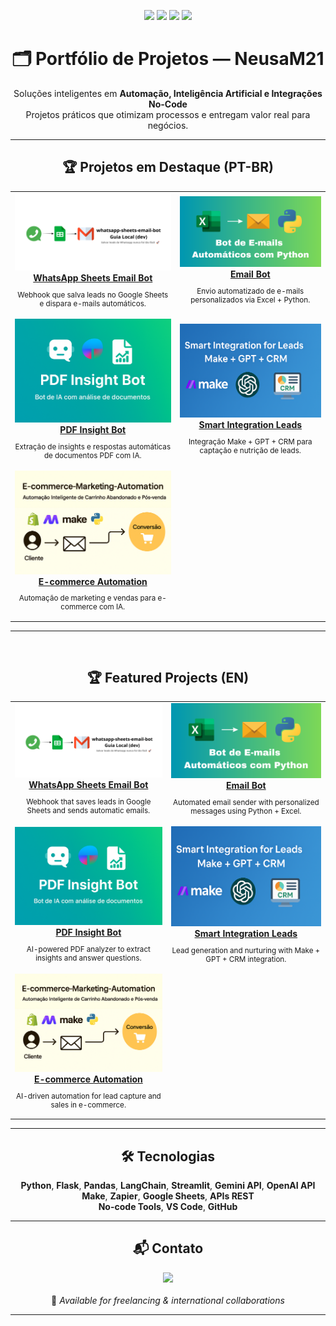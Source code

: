 <p align="center">
  <img src="https://img.shields.io/badge/Python-Developer-3776AB?style=for-the-badge&logo=python&logoColor=white"/>
  <img src="https://img.shields.io/badge/Automation-Specialist-orange?style=for-the-badge&logo=gear&logoColor=white"/>
  <img src="https://img.shields.io/badge/OpenAI-Projects-4B8BBE?style=for-the-badge&logo=openai&logoColor=white"/>
  <img src="https://img.shields.io/badge/No--Code-Integrations-brightgreen?style=for-the-badge&logo=zapier&logoColor=white"/>
</p>

<h1 align="center">🗂️ Portfólio de Projetos — NeusaM21</h1>

<p align="center">
  Soluções inteligentes em <strong>Automação, Inteligência Artificial e Integrações No-Code</strong><br/>
  Projetos práticos que otimizam processos e entregam valor real para negócios.
</p>

---

<h2 align="center">🏆 Projetos em Destaque (PT-BR)</h2>

<table>
  <tr>
    <td align="center">
      <a href="https://github.com/NeusaM21/whatsapp-sheets-email-bot">
        <img src="assets/banner-readme.png" width="250px"/><br/>
        <strong>WhatsApp Sheets Email Bot</strong>
      </a><br/>
      <sub><p align="center">Webhook que salva leads no Google Sheets e dispara e-mails automáticos.</p></sub>
    </td>
    <td align="center">
      <a href="https://github.com/NeusaM21/email_bot">
        <img src="assets/capa-email-bot.png" width="250px"/><br/>
        <strong>Email Bot</strong>
      </a><br/>
      <sub><p align="center">Envio automatizado de e-mails personalizados via Excel + Python.</p></sub>
    </td>
  </tr>
  <tr>
    <td align="center">
      <a href="https://github.com/NeusaM21/pdf-insight-bot">
        <img src="assets/capa-pdf-insight-bot.png" width="250px"/><br/>
        <strong>PDF Insight Bot</strong>
      </a><br/>
      <sub><p align="center">Extração de insights e respostas automáticas de documentos PDF com IA.</p></sub>
    </td>
    <td align="center">
      <a href="https://github.com/NeusaM21/smart-integration-leads">
        <img src="assets/capa-smart-integration.png" width="250px"/><br/>
        <strong>Smart Integration Leads</strong>
      </a><br/>
      <sub><p align="center">Integração Make + GPT + CRM para captação e nutrição de leads.</p></sub>
    </td>
  </tr>
  <tr>
    <td align="center">
      <a href="https://github.com/NeusaM21/ecommerce-marketing-automation-project">
        <img src="assets/capa-ecommerce.png" width="250px"/><br/>
        <strong>E-commerce Automation</strong>
      </a><br/>
      <sub><p align="center">Automação de marketing e vendas para e-commerce com IA.</p></sub>
    </td>
  </tr>
</table>

---

<br/>

<h2 align="center">🏆 Featured Projects (EN)</h2>

<table>
  <tr>
    <td align="center">
      <a href="https://github.com/NeusaM21/whatsapp-sheets-email-bot">
        <img src="assets/banner-readme.png" width="250px"/><br/>
        <strong>WhatsApp Sheets Email Bot</strong>
      </a><br/>
      <sub><p align="center">Webhook that saves leads in Google Sheets and sends automatic emails.</p></sub>
    </td>
    <td align="center">
      <a href="https://github.com/NeusaM21/email_bot">
        <img src="assets/capa-email-bot.png" width="250px"/><br/>
        <strong>Email Bot</strong>
      </a><br/>
      <sub><p align="center">Automated email sender with personalized messages using Python + Excel.</p></sub>
    </td>
  </tr>
  <tr>
    <td align="center">
      <a href="https://github.com/NeusaM21/pdf-insight-bot">
        <img src="assets/capa-pdf-insight-bot.png" width="250px"/><br/>
        <strong>PDF Insight Bot</strong>
      </a><br/>
      <sub><p align="center">AI-powered PDF analyzer to extract insights and answer questions.</p></sub>
    </td>
    <td align="center">
      <a href="https://github.com/NeusaM21/smart-integration-leads">
        <img src="assets/capa-smart-integration.png" width="250px"/><br/>
        <strong>Smart Integration Leads</strong>
      </a><br/>
      <sub><p align="center">Lead generation and nurturing with Make + GPT + CRM integration.</p></sub>
    </td>
  </tr>
  <tr>
    <td align="center">
      <a href="https://github.com/NeusaM21/ecommerce-marketing-automation-project">
        <img src="assets/capa-ecommerce.png" width="250px"/><br/>
        <strong>E-commerce Automation</strong>
      </a><br/>
      <sub><p align="center">AI-driven automation for lead capture and sales in e-commerce.</p></sub>
    </td>
  </tr>
</table>

---

<h2 align="center">🛠️ Tecnologias</h2>

<p align="center">
  <strong>Python</strong>, <strong>Flask</strong>, <strong>Pandas</strong>, <strong>LangChain</strong>, <strong>Streamlit</strong>, <strong>Gemini API</strong>, <strong>OpenAI API</strong><br/>
  <strong>Make</strong>, <strong>Zapier</strong>, <strong>Google Sheets</strong>, <strong>APIs REST</strong><br/>
  <strong>No-code Tools</strong>, <strong>VS Code</strong>, <strong>GitHub</strong>
</p>

---

<h2 align="center">📬 Contato</h2>

<p align="center">
  <a href="mailto:contact.neusam21@gmail.com">
    <img src="https://img.shields.io/badge/📬%20Email-contact.neusam21%40gmail.com-D14836?style=for-the-badge&logo=gmail&logoColor=white"/>
  </a><br/><br/>
  🤝 <em>Available for freelancing & international collaborations</em>
</p>

---
